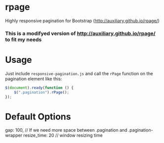 rpage 
=====

Highly responsive pagination for Bootstrap (http://auxiliary.github.io/rpage/)

### This is a modifyed version of http://auxiliary.github.io/rpage/ to fit my needs

Usage
=====

Just include `responsive-pagination.js` and call the `rPage` function on the pagination element like this:

```javascript
$(document).ready(function () {
    $(".pagination").rPage();
});
```
    
Default Options
=======================

gap: 100, // If we need more space between .pagination and .pagination-wrapper
resize_time: 20 // window resizing time
